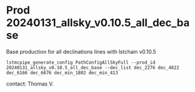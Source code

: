 # Prod 20240131_allsky_v0.10.5_all_dec_base

Base production for all declinations lines with lstchain v0.10.5


```
lstmcpipe_generate_config PathConfigAllSkyFull --prod_id 20240131_allsky_v0.10.5_all_dec_base --dec_list dec_2276 dec_4822 dec_6166 dec_6676 dec_min_1802 dec_min_413
```

contact: Thomas V.